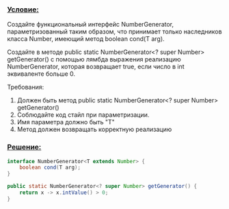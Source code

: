 ### [Условие:]()
Создайте функциональный интерфейс NumberGenerator, параметризованный таким образом, что принимает только наследников класса Number, имеющий метод boolean cond(T arg).

Создайте в методе public static NumberGenerator<? super Number> getGenerator() с помощью лямбда выражения реализацию NumberGenerator, которая возвращает true, если число в int эквиваленте больше 0.

Требования:
1. Должен быть метод public static NumberGenerator<? super Number> getGenerator()
2. Соблюдайте код стайл при параметризации.
3. Имя параметра должно быть "Т"
4. Метод должен возвращать корректную реализацию

### [Решение:]()
```java
interface NumberGenerator<T extends Number> {
    boolean cond(T arg);
}

public static NumberGenerator<? super Number> getGenerator() {
	return x -> x.intValue() > 0;
}
```
